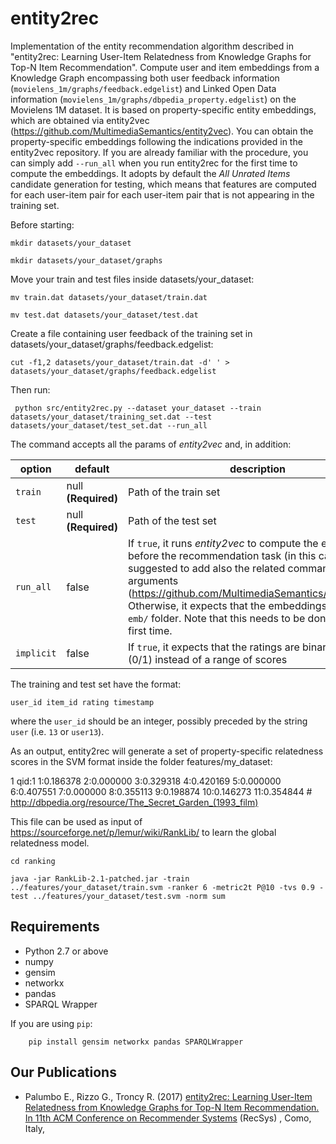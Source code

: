 # entity2rec

Implementation of the entity recommendation algorithm described in "entity2rec: Learning User-Item Relatedness from Knowledge Graphs for Top-N Item Recommendation". Compute user and item embeddings from a Knowledge Graph encompassing both user feedback information (`movielens_1m/graphs/feedback.edgelist`) and Linked Open Data information (`movielens_1m/graphs/dbpedia_property.edgelist`) on the Movielens 1M dataset. It is based on property-specific entity embeddings, which are obtained via entity2vec (https://github.com/MultimediaSemantics/entity2vec). You can obtain the property-specific embeddings following the indications provided in the entity2vec repository. If you are already familiar with the procedure, you can simply add `--run_all` when you run entity2rec for the first time to compute the embeddings. It adopts by default the _All Unrated Items_ candidate generation for testing, which means that features are computed for each user-item pair for each user-item pair that is not appearing in the training set.

Before starting:

`mkdir datasets/your_dataset`

`mkdir datasets/your_dataset/graphs`

Move your train and test files inside datasets/your_dataset:

`mv train.dat datasets/your_dataset/train.dat`

`mv test.dat datasets/your_dataset/test.dat`

Create a file containing user feedback of the training set in datasets/your_dataset/graphs/feedback.edgelist:

`cut -f1,2 datasets/your_dataset/train.dat -d' ' > datasets/your_dataset/graphs/feedback.edgelist`

Then run:

 ` python src/entity2rec.py --dataset your_dataset --train datasets/your_dataset/training_set.dat --test datasets/your_dataset/test_set.dat --run_all`

The command accepts all the params of _entity2vec_ and, in addition:

|option          | default                |description |
|----------------|------------------------|------------|
|`train`         | null **(Required)**    | Path of the train set |
|`test`          | null **(Required)**    | Path of the test set |
|`run_all`       | false                  | If `true`, it runs _entity2vec_ to compute the embeddings before the recommendation task (in this case, it is suggested to add also the related command line arguments (https://github.com/MultimediaSemantics/entity2vec)). Otherwise, it expects that the embeddings are in the `emb/` folder. Note that this needs to be done only the first time. |
|`implicit`      | false                  | If `true`, it expects that the ratings are binary values (0/1) instead of a range of scores |


The training and test set have the format:

    user_id item_id rating timestamp

where the `user_id` should be an integer, possibly preceded by the string `user` (i.e. `13` or `user13`).

As an output, entity2rec will generate a set of property-specific relatedness scores in the SVM format inside the folder features/my_dataset:

1 qid:1 1:0.186378 2:0.000000 3:0.329318 4:0.420169 5:0.000000 6:0.407551 7:0.000000 8:0.355113 9:0.198874 10:0.146273 11:0.354844 # http://dbpedia.org/resource/The_Secret_Garden_(1993_film)

This file can be used as input of https://sourceforge.net/p/lemur/wiki/RankLib/ to learn the global relatedness model.

`cd ranking`

`java -jar RankLib-2.1-patched.jar -train ../features/your_dataset/train.svm -ranker 6 -metric2t P@10 -tvs 0.9 -test ../features/your_dataset/test.svm -norm sum`

## Requirements

- Python 2.7 or above
- numpy
- gensim
- networkx
- pandas
- SPARQL Wrapper

If you are using `pip`:

        pip install gensim networkx pandas SPARQLWrapper

## Our Publications

* Palumbo E., Rizzo G., Troncy R. (2017) [entity2rec: Learning User-Item Relatedness from Knowledge Graphs for Top-N Item Recommendation. In 11th ACM Conference on Recommender Systems](https://enricopal.github.io/enricopal.github.io/publications/Palumbo_Rizzo-RecSys2017.pdf) (RecSys) , Como, Italy, 
